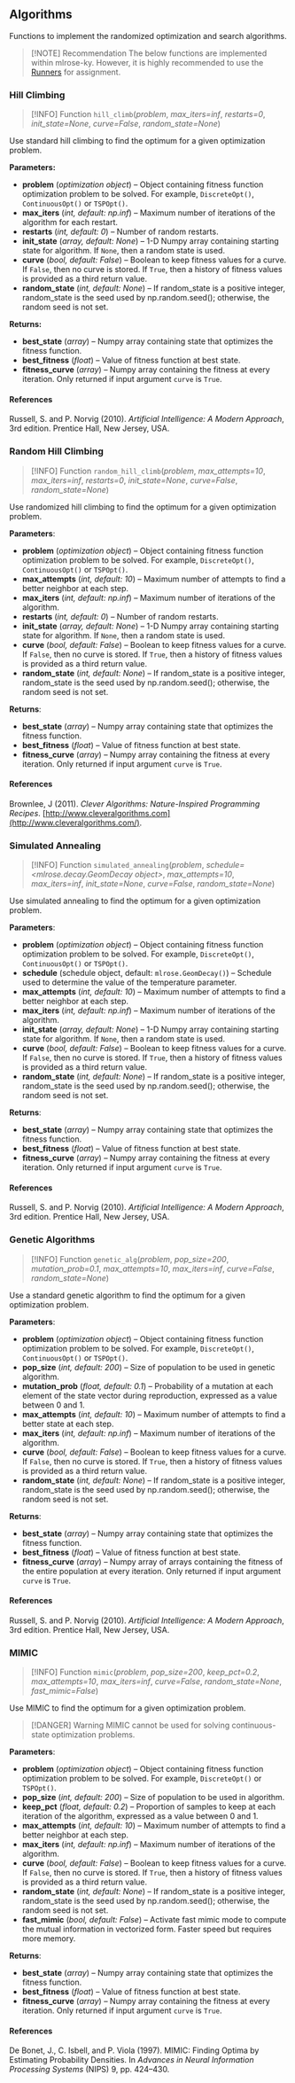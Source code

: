 ## Algorithms
Functions to implement the randomized optimization and search algorithms.

> [!NOTE] Recommendation
> The below functions are implemented within mlrose-ky. However, it is highly recommended to use the [Runners](/runners/) for assignment.

### Hill Climbing

> [!INFO] Function
> `hill_climb`(_problem_, _max\_iters=inf_, _restarts=0_, _init\_state=None_, _curve=False_, _random\_state=None_)

Use standard hill climbing to find the optimum for a given optimization problem.

**Parameters:**

*   **problem** (_optimization object_) – Object containing fitness function optimization problem to be solved. For example, `DiscreteOpt()`, `ContinuousOpt()` or `TSPOpt()`.
*   **max\_iters** (_int, default: np.inf_) – Maximum number of iterations of the algorithm for each restart.
*   **restarts** (_int, default: 0_) – Number of random restarts.
*   **init\_state** (_array, default: None_) – 1-D Numpy array containing starting state for algorithm. If `None`, then a random state is used.
*   **curve** (_bool, default: False_) – Boolean to keep fitness values for a curve. If `False`, then no curve is stored. If `True`, then a history of fitness values is provided as a third return value.
*   **random\_state** (_int, default: None_) – If random\_state is a positive integer, random\_state is the seed used by np.random.seed(); otherwise, the random seed is not set.

**Returns:**

*   **best\_state** (_array_) – Numpy array containing state that optimizes the fitness function.
*   **best\_fitness** (_float_) – Value of fitness function at best state.
*   **fitness\_curve** (_array_) – Numpy array containing the fitness at every iteration. Only returned if input argument `curve` is `True`.

#### References

Russell, S. and P. Norvig (2010). _Artificial Intelligence: A Modern Approach_, 3rd edition. Prentice Hall, New Jersey, USA.

### Random Hill Climbing

> [!INFO] Function
> `random_hill_climb`(_problem_, _max\_attempts=10_, _max\_iters=inf_, _restarts=0_, _init\_state=None_, _curve=False_, _random\_state=None_)

Use randomized hill climbing to find the optimum for a given optimization problem.

**Parameters**:

*   **problem** (_optimization object_) – Object containing fitness function optimization problem to be solved. For example, `DiscreteOpt()`, `ContinuousOpt()` or `TSPOpt()`.
*   **max\_attempts** (_int, default: 10_) – Maximum number of attempts to find a better neighbor at each step.
*   **max\_iters** (_int, default: np.inf_) – Maximum number of iterations of the algorithm.
*   **restarts** (_int, default: 0_) – Number of random restarts.
*   **init\_state** (_array, default: None_) – 1-D Numpy array containing starting state for algorithm. If `None`, then a random state is used.
*   **curve** (_bool, default: False_) – Boolean to keep fitness values for a curve. If `False`, then no curve is stored. If `True`, then a history of fitness values is provided as a third return value.
*   **random\_state** (_int, default: None_) – If random\_state is a positive integer, random\_state is the seed used by np.random.seed(); otherwise, the random seed is not set.

**Returns**:

*   **best\_state** (_array_) – Numpy array containing state that optimizes the fitness function.
*   **best\_fitness** (_float_) – Value of fitness function at best state.
*   **fitness\_curve** (_array_) – Numpy array containing the fitness at every iteration. Only returned if input argument `curve` is `True`.

#### References

Brownlee, J (2011). _Clever Algorithms: Nature-Inspired Programming Recipes_. [http://www.cleveralgorithms.com](http://www.cleveralgorithms.com/).

### Simulated Annealing

> [!INFO] Function
> `simulated_annealing`(_problem_, _schedule=<mlrose.decay.GeomDecay object>_, _max\_attempts=10_, _max\_iters=inf_, _init\_state=None_, _curve=False_, _random\_state=None_)

Use simulated annealing to find the optimum for a given optimization problem.

**Parameters**:

*   **problem** (_optimization object_) – Object containing fitness function optimization problem to be solved. For example, `DiscreteOpt()`, `ContinuousOpt()` or `TSPOpt()`.
*   **schedule** (schedule object, default: `mlrose.GeomDecay()`) – Schedule used to determine the value of the temperature parameter.
*   **max\_attempts** (_int, default: 10_) – Maximum number of attempts to find a better neighbor at each step.
*   **max\_iters** (_int, default: np.inf_) – Maximum number of iterations of the algorithm.
*   **init\_state** (_array, default: None_) – 1-D Numpy array containing starting state for algorithm. If `None`, then a random state is used.
*   **curve** (_bool, default: False_) – Boolean to keep fitness values for a curve. If `False`, then no curve is stored. If `True`, then a history of fitness values is provided as a third return value.
*   **random\_state** (_int, default: None_) – If random\_state is a positive integer, random\_state is the seed used by np.random.seed(); otherwise, the random seed is not set.

**Returns**:

*   **best\_state** (_array_) – Numpy array containing state that optimizes the fitness function.
*   **best\_fitness** (_float_) – Value of fitness function at best state.
*   **fitness\_curve** (_array_) – Numpy array containing the fitness at every iteration. Only returned if input argument `curve` is `True`.

#### References

Russell, S. and P. Norvig (2010). _Artificial Intelligence: A Modern Approach_, 3rd edition. Prentice Hall, New Jersey, USA.

### Genetic Algorithms

> [!INFO] Function
> `genetic_alg`(_problem_, _pop\_size=200_, _mutation\_prob=0.1_, _max\_attempts=10_, _max\_iters=inf_, _curve=False_, _random\_state=None_)

Use a standard genetic algorithm to find the optimum for a given optimization problem.

**Parameters**:

*   **problem** (_optimization object_) – Object containing fitness function optimization problem to be solved. For example, `DiscreteOpt()`, `ContinuousOpt()` or `TSPOpt()`.
*   **pop\_size** (_int, default: 200_) – Size of population to be used in genetic algorithm.
*   **mutation\_prob** (_float, default: 0.1_) – Probability of a mutation at each element of the state vector during reproduction, expressed as a value between 0 and 1.
*   **max\_attempts** (_int, default: 10_) – Maximum number of attempts to find a better state at each step.
*   **max\_iters** (_int, default: np.inf_) – Maximum number of iterations of the algorithm.
*   **curve** (_bool, default: False_) – Boolean to keep fitness values for a curve. If `False`, then no curve is stored. If `True`, then a history of fitness values is provided as a third return value.
*   **random\_state** (_int, default: None_) – If random\_state is a positive integer, random\_state is the seed used by np.random.seed(); otherwise, the random seed is not set.

**Returns**:

*   **best\_state** (_array_) – Numpy array containing state that optimizes the fitness function.
*   **best\_fitness** (_float_) – Value of fitness function at best state.
*   **fitness\_curve** (_array_) – Numpy array of arrays containing the fitness of the entire population at every iteration. Only returned if input argument `curve` is `True`.

#### References

Russell, S. and P. Norvig (2010). _Artificial Intelligence: A Modern Approach_, 3rd edition. Prentice Hall, New Jersey, USA.

### MIMIC

> [!INFO] Function
> `mimic`(_problem_, _pop\_size=200_, _keep\_pct=0.2_, _max\_attempts=10_, _max\_iters=inf_, _curve=False_, _random\_state=None_, _fast\_mimic=False_)

Use MIMIC to find the optimum for a given optimization problem.
> [!DANGER] Warning
> MIMIC cannot be used for solving continuous-state optimization problems.

**Parameters**:

*   **problem** (_optimization object_) – Object containing fitness function optimization problem to be solved. For example, `DiscreteOpt()` or `TSPOpt()`.
*   **pop\_size** (_int, default: 200_) – Size of population to be used in algorithm.
*   **keep\_pct** (_float, default: 0.2_) – Proportion of samples to keep at each iteration of the algorithm, expressed as a value between 0 and 1.
*   **max\_attempts** (_int, default: 10_) – Maximum number of attempts to find a better neighbor at each step.
*   **max\_iters** (_int, default: np.inf_) – Maximum number of iterations of the algorithm.
*   **curve** (_bool, default: False_) – Boolean to keep fitness values for a curve. If `False`, then no curve is stored. If `True`, then a history of fitness values is provided as a third return value.
*   **random\_state** (_int, default: None_) – If random\_state is a positive integer, random\_state is the seed used by np.random.seed(); otherwise, the random seed is not set.
*   **fast\_mimic** (_bool, default: False_) – Activate fast mimic mode to compute the mutual information in vectorized form. Faster speed but requires more memory.

**Returns**:

*   **best\_state** (_array_) – Numpy array containing state that optimizes the fitness function.
*   **best\_fitness** (_float_) – Value of fitness function at best state.
*   **fitness\_curve** (_array_) – Numpy array containing the fitness at every iteration. Only returned if input argument `curve` is `True`.

#### References

De Bonet, J., C. Isbell, and P. Viola (1997). MIMIC: Finding Optima by Estimating Probability Densities. In _Advances in Neural Information Processing Systems_ (NIPS) 9, pp. 424–430.

